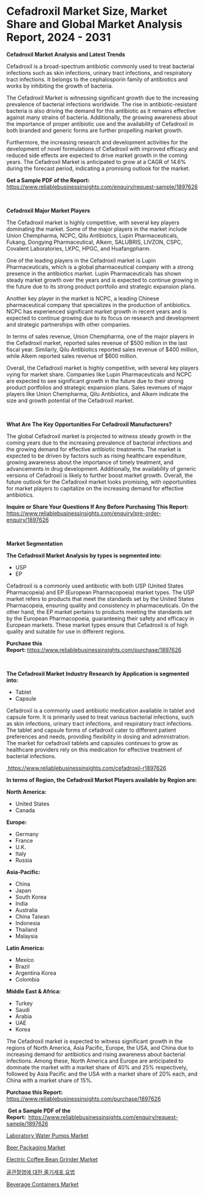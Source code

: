 <p><h1>Cefadroxil Market Size, Market Share and Global Market Analysis Report, 2024 - 2031</h1></p><p><strong>Cefadroxil Market Analysis and Latest Trends</strong></p>
<p><p>Cefadroxil is a broad-spectrum antibiotic commonly used to treat bacterial infections such as skin infections, urinary tract infections, and respiratory tract infections. It belongs to the cephalosporin family of antibiotics and works by inhibiting the growth of bacteria.</p><p>The Cefadroxil Market is witnessing significant growth due to the increasing prevalence of bacterial infections worldwide. The rise in antibiotic-resistant bacteria is also driving the demand for this antibiotic as it remains effective against many strains of bacteria. Additionally, the growing awareness about the importance of proper antibiotic use and the availability of Cefadroxil in both branded and generic forms are further propelling market growth.</p><p>Furthermore, the increasing research and development activities for the development of novel formulations of Cefadroxil with improved efficacy and reduced side effects are expected to drive market growth in the coming years. The Cefadroxil Market is anticipated to grow at a CAGR of 14.6% during the forecast period, indicating a promising outlook for the market.</p></p>
<p><strong>Get a Sample PDF of the Report:&nbsp;</strong> <a href="https://www.reliablebusinessinsights.com/enquiry/request-sample/1897626">https://www.reliablebusinessinsights.com/enquiry/request-sample/1897626</a></p>
<p>&nbsp;</p>
<p><strong>Cefadroxil Major Market Players</strong></p>
<p><p>The Cefadroxil market is highly competitive, with several key players dominating the market. Some of the major players in the market include Union Chempharma, NCPC, Qilu Antibiotics, Lupin Pharmaceuticals, Fukang, Dongying Pharmaceutical, Alkem, SALUBRIS, LIVZON, CSPC, Covalent Laboratories, LKPC, HPGC, and Huafangpharm.</p><p>One of the leading players in the Cefadroxil market is Lupin Pharmaceuticals, which is a global pharmaceutical company with a strong presence in the antibiotics market. Lupin Pharmaceuticals has shown steady market growth over the years and is expected to continue growing in the future due to its strong product portfolio and strategic expansion plans.</p><p>Another key player in the market is NCPC, a leading Chinese pharmaceutical company that specializes in the production of antibiotics. NCPC has experienced significant market growth in recent years and is expected to continue growing due to its focus on research and development and strategic partnerships with other companies.</p><p>In terms of sales revenue, Union Chempharma, one of the major players in the Cefadroxil market, reported sales revenue of $500 million in the last fiscal year. Similarly, Qilu Antibiotics reported sales revenue of $400 million, while Alkem reported sales revenue of $600 million.</p><p>Overall, the Cefadroxil market is highly competitive, with several key players vying for market share. Companies like Lupin Pharmaceuticals and NCPC are expected to see significant growth in the future due to their strong product portfolios and strategic expansion plans. Sales revenues of major players like Union Chempharma, Qilu Antibiotics, and Alkem indicate the size and growth potential of the Cefadroxil market.</p></p>
<p>&nbsp;</p>
<p><strong>What Are The Key Opportunities For Cefadroxil Manufacturers?</strong></p>
<p><p>The global Cefadroxil market is projected to witness steady growth in the coming years due to the increasing prevalence of bacterial infections and the growing demand for effective antibiotic treatments. The market is expected to be driven by factors such as rising healthcare expenditure, growing awareness about the importance of timely treatment, and advancements in drug development. Additionally, the availability of generic versions of Cefadroxil is likely to further boost market growth. Overall, the future outlook for the Cefadroxil market looks promising, with opportunities for market players to capitalize on the increasing demand for effective antibiotics.</p></p>
<p><strong>Inquire or Share Your Questions If Any Before Purchasing This Report:</strong> <a href="https://www.reliablebusinessinsights.com/enquiry/pre-order-enquiry/1897626">https://www.reliablebusinessinsights.com/enquiry/pre-order-enquiry/1897626</a></p>
<p>&nbsp;</p>
<p><strong>Market Segmentation</strong></p>
<p><strong>The Cefadroxil Market Analysis by types is segmented into:</strong></p>
<p><ul><li>USP</li><li>EP</li></ul></p>
<p><p>Cefadroxil is a commonly used antibiotic with both USP (United States Pharmacopeia) and EP (European Pharmacopoeia) market types. The USP market refers to products that meet the standards set by the United States Pharmacopeia, ensuring quality and consistency in pharmaceuticals. On the other hand, the EP market pertains to products meeting the standards set by the European Pharmacopoeia, guaranteeing their safety and efficacy in European markets. These market types ensure that Cefadroxil is of high quality and suitable for use in different regions.</p></p>
<p><strong>Purchase this Report:&nbsp;</strong><a href="https://www.reliablebusinessinsights.com/purchase/1897626">https://www.reliablebusinessinsights.com/purchase/1897626</a></p>
<p>&nbsp;</p>
<p><strong>The Cefadroxil Market Industry Research by Application is segmented into:</strong></p>
<p><ul><li>Tablet</li><li>Capsule</li></ul></p>
<p><p>Cefadroxil is a commonly used antibiotic medication available in tablet and capsule form. It is primarily used to treat various bacterial infections, such as skin infections, urinary tract infections, and respiratory tract infections. The tablet and capsule forms of cefadroxil cater to different patient preferences and needs, providing flexibility in dosing and administration. The market for cefadroxil tablets and capsules continues to grow as healthcare providers rely on this medication for effective treatment of bacterial infections.</p></p>
<p><a href="https://www.reliablebusinessinsights.com/cefadroxil-r1897626">&nbsp;https://www.reliablebusinessinsights.com/cefadroxil-r1897626</a></p>
<p><strong>In terms of Region, the Cefadroxil Market Players available by Region are:</strong></p>
<p>
    <p> <strong> North America: </strong>
        <ul>
            <li>United States</li>
            <li>Canada</li>
        </ul>
        </p> 
    <p> <strong> Europe: </strong>
        <ul>
            <li>Germany</li>
            <li>France</li>
            <li>U.K.</li>
            <li>Italy</li>
            <li>Russia</li>
        </ul>
        </p> 
    <p> <strong> Asia-Pacific: </strong>
        <ul>
            <li>China</li>
            <li>Japan</li>
            <li>South Korea</li>
            <li>India</li>
            <li>Australia</li>
            <li>China Taiwan</li>
            <li>Indonesia</li>
            <li>Thailand</li>
            <li>Malaysia</li>
        </ul>
        </p> 
    <p> <strong> Latin America: </strong>
        <ul>
            <li>Mexico</li>
            <li>Brazil</li>
            <li>Argentina Korea</li>
            <li>Colombia</li>
        </ul>
        </p> 
    <p> <strong> Middle East & Africa: </strong>
        <ul>
            <li>Turkey</li>
            <li>Saudi</li>
            <li>Arabia</li>
            <li>UAE</li>
            <li>Korea</li>
        </ul>
    </p>
    </p>
<p><p>The Cefadroxil market is expected to witness significant growth in the regions of North America, Asia Pacific, Europe, the USA, and China due to increasing demand for antibiotics and rising awareness about bacterial infections. Among these, North America and Europe are anticipated to dominate the market with a market share of 40% and 25% respectively, followed by Asia Pacific and the USA with a market share of 20% each, and China with a market share of 15%.</p></p>
<p><strong>Purchase this Report: </strong><a href="https://www.reliablebusinessinsights.com/purchase/1897626">https://www.reliablebusinessinsights.com/purchase/1897626</a></p>
<p>&nbsp;<strong>Get a Sample PDF of the Report:&nbsp;&nbsp;</strong><a href="https://www.reliablebusinessinsights.com/enquiry/request-sample/1897626">https://www.reliablebusinessinsights.com/enquiry/request-sample/1897626</a></p>
<p><strong></strong></p>
<p><p><a href="https://medium.com/@stevenlane654/laboratory-water-pumps-market-outlook-and-forecast-from-2024-to-2031-93956658af89">Laboratory Water Pumps Market</a></p><p><a href="https://github.com/maudAbbott7/Market-Research-Report-List-2/blob/main/beer-packaging-market.md">Beer Packaging Market</a></p><p><a href="https://medium.com/@sloanlkins7856/electric-coffee-bean-grinder-market-size-share-trends-analysis-report-by-end-use-8c647f2882b4">Electric Coffee Bean Grinder Market</a></p><p><a href="https://github.com/nigaleamar09/Market-Research-Report-List-2/blob/main/498210683832.md">골관절염에 대한 줄기세포 요법</a></p><p><a href="https://github.com/MaraKoelpin2023/Market-Research-Report-List-2/blob/main/beverage-containers-market.md">Beverage Containers Market</a></p></p>